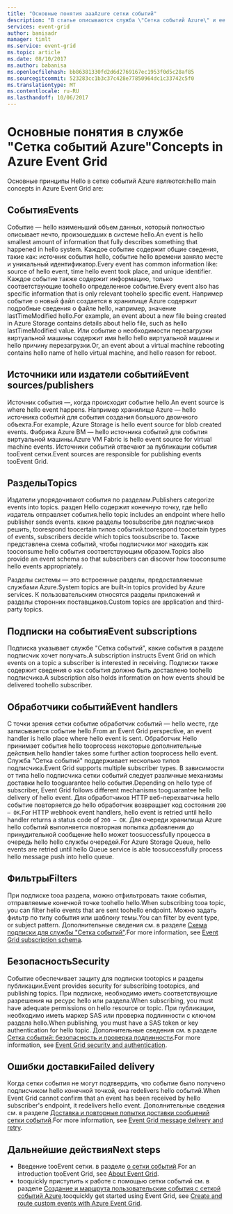 ```yaml
---
title: "Основные понятия aaaAzure сетки событий"
description: "В статье описываются служба \"Сетка событий Azure\" и ее основные понятия. Также приводятся определения нескольких ключевых компонентов этой службы."
services: event-grid
author: banisadr
manager: timlt
ms.service: event-grid
ms.topic: article
ms.date: 08/10/2017
ms.author: babanisa
ms.openlocfilehash: bb86381330fd2d6d2769167ec1953f0d5c28af85
ms.sourcegitcommit: 523283cc1b3c37c428e77850964dc1c33742c5f0
ms.translationtype: MT
ms.contentlocale: ru-RU
ms.lasthandoff: 10/06/2017
---
```

# <a name="concepts-in-azure-event-grid"></a><span data-ttu-id="adb4e-104">Основные понятия в службе "Сетка событий Azure"</span><span class="sxs-lookup"><span data-stu-id="adb4e-104">Concepts in Azure Event Grid</span></span>

<span data-ttu-id="adb4e-105">Основные принципы Hello в сетке событий Azure являются:</span><span class="sxs-lookup"><span data-stu-id="adb4e-105">hello main concepts in Azure Event Grid are:</span></span>

## <a name="events"></a><span data-ttu-id="adb4e-106">События</span><span class="sxs-lookup"><span data-stu-id="adb4e-106">Events</span></span>

<span data-ttu-id="adb4e-107">Событие — hello наименьший объем данных, который полностью описывает нечто, произошедших в системе hello.</span><span class="sxs-lookup"><span data-stu-id="adb4e-107">An event is hello smallest amount of information that fully describes something that happened in hello system.</span></span>  <span data-ttu-id="adb4e-108">Каждое событие содержит общие сведения, такие как: источник события hello, событие hello времени заняло месте и уникальный идентификатор.</span><span class="sxs-lookup"><span data-stu-id="adb4e-108">Every event has common information like: source of hello event, time hello event took place, and unique identifier.</span></span>  <span data-ttu-id="adb4e-109">Каждое событие также содержит информацию, только соответствующие toohello определенное событие.</span><span class="sxs-lookup"><span data-stu-id="adb4e-109">Every event also has specific information that is only relevant toohello specific event.</span></span> <span data-ttu-id="adb4e-110">Например событие о новый файл создается в хранилище Azure содержит подробные сведения о файле hello, например, значение lastTimeModified hello.</span><span class="sxs-lookup"><span data-stu-id="adb4e-110">For example, an event about a new file being created in Azure Storage contains details about hello file, such as hello lastTimeModified value.</span></span> <span data-ttu-id="adb4e-111">Или событие о необходимости перезагрузки виртуальной машины содержит имя hello hello виртуальной машины и hello причину перезагрузки.</span><span class="sxs-lookup"><span data-stu-id="adb4e-111">Or, an event about a virtual machine rebooting contains hello name of hello virtual machine, and hello reason for reboot.</span></span>

## <a name="event-sourcespublishers"></a><span data-ttu-id="adb4e-112">Источники или издатели событий</span><span class="sxs-lookup"><span data-stu-id="adb4e-112">Event sources/publishers</span></span>

<span data-ttu-id="adb4e-113">Источник события —, когда происходит событие hello.</span><span class="sxs-lookup"><span data-stu-id="adb4e-113">An event source is where hello event happens.</span></span> <span data-ttu-id="adb4e-114">Например хранилище Azure — hello источника событий для события создания большого двоичного объекта.</span><span class="sxs-lookup"><span data-stu-id="adb4e-114">For example, Azure Storage is hello event source for blob created events.</span></span> <span data-ttu-id="adb4e-115">Фабрика Azure ВМ — hello источника событий для события виртуальной машины.</span><span class="sxs-lookup"><span data-stu-id="adb4e-115">Azure VM Fabric is hello event source for virtual machine events.</span></span> <span data-ttu-id="adb4e-116">Источники событий отвечают за публикации события tooEvent сетки.</span><span class="sxs-lookup"><span data-stu-id="adb4e-116">Event sources are responsible for publishing events tooEvent Grid.</span></span>

## <a name="topics"></a><span data-ttu-id="adb4e-117">Разделы</span><span class="sxs-lookup"><span data-stu-id="adb4e-117">Topics</span></span>

<span data-ttu-id="adb4e-118">Издатели упорядочивают события по разделам.</span><span class="sxs-lookup"><span data-stu-id="adb4e-118">Publishers categorize events into topics.</span></span> <span data-ttu-id="adb4e-119">раздел Hello содержит конечную точку, где hello издатель отправляет события.</span><span class="sxs-lookup"><span data-stu-id="adb4e-119">hello topic includes an endpoint where hello publisher sends events.</span></span> <span data-ttu-id="adb4e-120">какие разделы toosubscribe для подписчиков решить, toorespond toocertain типов событий.</span><span class="sxs-lookup"><span data-stu-id="adb4e-120">toorespond toocertain types of events, subscribers decide which topics toosubscribe to.</span></span> <span data-ttu-id="adb4e-121">Также представлена схема событий, чтобы подписчики мог находить как tooconsume hello события соответствующим образом.</span><span class="sxs-lookup"><span data-stu-id="adb4e-121">Topics also provide an event schema so that subscribers can discover how tooconsume hello events appropriately.</span></span>

<span data-ttu-id="adb4e-122">Разделы системы — это встроенные разделы, предоставляемые службами Azure.</span><span class="sxs-lookup"><span data-stu-id="adb4e-122">System topics are built-in topics provided by Azure services.</span></span> <span data-ttu-id="adb4e-123">К пользовательским относятся разделы приложений и разделы сторонних поставщиков.</span><span class="sxs-lookup"><span data-stu-id="adb4e-123">Custom topics are application and third-party topics.</span></span>

## <a name="event-subscriptions"></a><span data-ttu-id="adb4e-124">Подписки на события</span><span class="sxs-lookup"><span data-stu-id="adb4e-124">Event subscriptions</span></span>

<span data-ttu-id="adb4e-125">Подписка указывает службе "Сетка событий", какие события в разделе подписчик хочет получать.</span><span class="sxs-lookup"><span data-stu-id="adb4e-125">A subscription instructs Event Grid on which events on a topic a subscriber is interested in receiving.</span></span>  <span data-ttu-id="adb4e-126">Подписки также содержит сведения о как события должно быть доставлено toohello подписчика.</span><span class="sxs-lookup"><span data-stu-id="adb4e-126">A subscription also holds information on how events should be delivered toohello subscriber.</span></span>

## <a name="event-handlers"></a><span data-ttu-id="adb4e-127">Обработчики событий</span><span class="sxs-lookup"><span data-stu-id="adb4e-127">Event handlers</span></span>

<span data-ttu-id="adb4e-128">С точки зрения сетки событие обработчик событий — hello месте, где записывается событие hello.</span><span class="sxs-lookup"><span data-stu-id="adb4e-128">From an Event Grid perspective, an event handler is hello place where hello event is sent.</span></span> <span data-ttu-id="adb4e-129">Обработчик Hello принимает события hello tooprocess некоторые дополнительные действия.</span><span class="sxs-lookup"><span data-stu-id="adb4e-129">hello handler takes some further action tooprocess hello event.</span></span>  <span data-ttu-id="adb4e-130">Служба "Сетка событий" поддерживает несколько типов подписчика.</span><span class="sxs-lookup"><span data-stu-id="adb4e-130">Event Grid supports multiple subscriber types.</span></span> <span data-ttu-id="adb4e-131">В зависимости от типа hello подписчика сетки событий следует различные механизмы доставки hello tooguarantee hello события.</span><span class="sxs-lookup"><span data-stu-id="adb4e-131">Depending on hello type of subscriber, Event Grid follows different mechanisms tooguarantee hello delivery of hello event.</span></span>  <span data-ttu-id="adb4e-132">Для обработчиков HTTP веб-перехватчика hello событие повторяется до hello обработчик возвращает код состояния `200 – OK`.</span><span class="sxs-lookup"><span data-stu-id="adb4e-132">For HTTP webhook event handlers, hello event is retried until hello handler returns a status code of `200 – OK`.</span></span> <span data-ttu-id="adb4e-133">Для очереди хранилища Azure hello событий выполняется повторная попытка добавления до принудительной сообщение hello может toosuccessfully процесса в очередь hello hello службы очередей.</span><span class="sxs-lookup"><span data-stu-id="adb4e-133">For Azure Storage Queue, hello events are retried until hello Queue service is able toosuccessfully process hello message push into hello queue.</span></span>

## <a name="filters"></a><span data-ttu-id="adb4e-134">Фильтры</span><span class="sxs-lookup"><span data-stu-id="adb4e-134">Filters</span></span>

<span data-ttu-id="adb4e-135">При подписке tooa раздела, можно отфильтровать такие события, отправляемые конечной точке toohello hello.</span><span class="sxs-lookup"><span data-stu-id="adb4e-135">When subscribing tooa topic, you can filter hello events that are sent toohello endpoint.</span></span> <span data-ttu-id="adb4e-136">Можно задать фильтр по типу события или шаблону темы.</span><span class="sxs-lookup"><span data-stu-id="adb4e-136">You can filter by event type, or subject pattern.</span></span> <span data-ttu-id="adb4e-137">Дополнительные сведения см. в разделе [Схема подписки для службы "Сетка событий"](subscription-creation-schema.md).</span><span class="sxs-lookup"><span data-stu-id="adb4e-137">For more information, see [Event Grid subscription schema](subscription-creation-schema.md).</span></span>

## <a name="security"></a><span data-ttu-id="adb4e-138">Безопасность</span><span class="sxs-lookup"><span data-stu-id="adb4e-138">Security</span></span>

<span data-ttu-id="adb4e-139">Событие обеспечивает защиту для подписки tootopics и разделы публикации.</span><span class="sxs-lookup"><span data-stu-id="adb4e-139">Event provides security for subscribing tootopics, and publishing topics.</span></span> <span data-ttu-id="adb4e-140">При подписке, необходимо иметь соответствующие разрешения на ресурс hello или раздела.</span><span class="sxs-lookup"><span data-stu-id="adb4e-140">When subscribing, you must have adequate permissions on hello resource or topic.</span></span> <span data-ttu-id="adb4e-141">При публикации, необходимо иметь маркер SAS или проверка подлинности с ключом раздела hello.</span><span class="sxs-lookup"><span data-stu-id="adb4e-141">When publishing, you must have a SAS token or key authentication for hello topic.</span></span> <span data-ttu-id="adb4e-142">Дополнительные сведения см. в разделе [Сетка событий: безопасность и проверка подлинности](security-authentication.md).</span><span class="sxs-lookup"><span data-stu-id="adb4e-142">For more information, see [Event Grid security and authentication](security-authentication.md).</span></span>

## <a name="failed-delivery"></a><span data-ttu-id="adb4e-143">Ошибки доставки</span><span class="sxs-lookup"><span data-stu-id="adb4e-143">Failed delivery</span></span>

<span data-ttu-id="adb4e-144">Когда сетки события не могут подтвердить, что событие было получено подписчиком hello конечной точкой, она redelivers hello событий.</span><span class="sxs-lookup"><span data-stu-id="adb4e-144">When Event Grid cannot confirm that an event has been received by hello subscriber's endpoint, it redelivers hello event.</span></span> <span data-ttu-id="adb4e-145">Дополнительные сведения см. в разделе [Доставка и повторные попытки доставки сообщений сетки событий](delivery-and-retry.md).</span><span class="sxs-lookup"><span data-stu-id="adb4e-145">For more information, see [Event Grid message delivery and retry](delivery-and-retry.md).</span></span>

## <a name="next-steps"></a><span data-ttu-id="adb4e-146">Дальнейшие действия</span><span class="sxs-lookup"><span data-stu-id="adb4e-146">Next steps</span></span>

* <span data-ttu-id="adb4e-147">Введение tooEvent сетки. в разделе [о сетки событий](overview.md).</span><span class="sxs-lookup"><span data-stu-id="adb4e-147">For an introduction tooEvent Grid, see [About Event Grid](overview.md).</span></span>
* <span data-ttu-id="adb4e-148">tooquickly приступить к работе с помощью сетки событий см. в разделе [Создание и маршрута пользовательские события с сеткой событий Azure](custom-event-quickstart.md).</span><span class="sxs-lookup"><span data-stu-id="adb4e-148">tooquickly get started using Event Grid, see [Create and route custom events with Azure Event Grid](custom-event-quickstart.md).</span></span>
